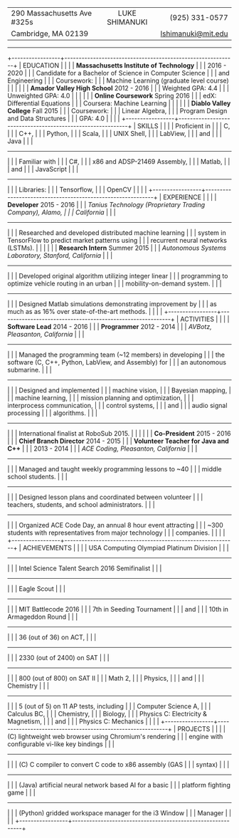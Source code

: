 |                             |                                          |                            |
|:----------------------------|:----------------------------------------:|---------------------------:|  
| 290 Massachusetts Ave #325s | <span class="name">LUKE SHIMANUKI</span> |          \(925\) 331\-0577 |  
| Cambridge, MA 02139         |                                          |         lshimanuki@mit.edu |  

--------------------------------------------------------------------------------

+-----------------+------------------------------------------------------------+
| EDUCATION       |                                                            |
|                 | **Massachusetts Institute of Technology**                  |
|                 |                                <right>2016 - 2020</right> \|
|                 | Candidate for a Bachelor of Science in Computer Science    |
|                 |   and Engineering                                         \|
|                 | Coursework:                                                |
|                 |   Machine Learning (graduate level course)                \|
|                 |                                                           \|
|                 | **Amador Valley High School**  <right>2012 - 2016</right> \|
|                 | Weighted GPA: 4.4                                         \|
|                 | Unweighted GPA: 4.0                                       \|
|                 |                                                           \|
|                 | **Online Coursework**          <right>Spring 2016</right> \|
|                 | edX: Differential Equations                               \|
|                 | Coursera: Machine Learning                                \|
|                 |                                                           \|
|                 | **Diablo Valley College**        <right>Fall 2015</right> \|
|                 | Coursework:                                                |
|                 |   Linear Algebra,                                          |
|                 |   Program Design and Data Structures                      \|
|                 | GPA: 4.0                                                  \|
|                 |                                                           \|
+-----------------+------------------------------------------------------------+
| SKILLS          |                                                            |
|                 | Proficient in                                              |
|                 |   C,                                                       |
|                 |   C++,                                                     |
|                 |   Python,                                                  |
|                 |   Scala,                                                   |
|                 |   UNIX Shell,                                              |
|                 |   LabView,                                                 |
|                 |   and                                                      |
|                 |   Java                                                    \|
|                 | <hr>                                                       |
|                 | Familiar with                                              |
|                 |   C#,                                                      |
|                 |   x86 and ADSP-21469 Assembly,                             |
|                 |   Matlab,                                                  |
|                 |   and                                                      |
|                 |   JavaScript                                              \|
|                 | <hr>                                                       |
|                 | Libraries:                                                 |
|                 |   Tensorflow,                                              |
|                 |   OpenCV                                                  \|
|                 |                                                           \|
+-----------------+------------------------------------------------------------+
| EXPERIENCE      |                                                            |
|                 | **Developer**                  <right>2015 - 2016</right> \|
|                 | *Tanius Technology (Proprietary Trading Company), Alamo,   |
|                 | California*                                               \|
|                 | <hr>                                                       |
|                 | Researched and developed distributed machine learning      |
|                 |   system in TensorFlow to predict market patterns using    |
|                 |   recurrent neural networks (LSTMs).                      \|
|                 |                                                           \|
|                 | **Research Intern**            <right>Summer 2015</right> \|
|                 | *Autonomous Systems Laboratory, Stanford, California*     \|
|                 | <hr>                                                       |
|                 | Developed original algorithm utilizing integer linear      |
|                 |   programming to optimize vehicle routing in an urban      |
|                 |   mobility-on-demand system.                              \|
|                 | <hr>                                                       |
|                 | Designed Matlab simulations demonstrating improvement by   |
|                 |   as much as as 16% over state-of-the-art methods.        \|
|                 |                                                           \|
+-----------------+------------------------------------------------------------+
| ACTIVITIES      |                                                            |
|                 | **Software Lead**              <right>2014 - 2016</right> \|
|                 | **Programmer**                 <right>2012 - 2014</right> \|
|                 | *AVBotz, Pleasanton, California*                          \|
|                 | <hr>                                                       |
|                 | Managed the programming team (~12 members) in developing   |
|                 |   the software (C, C++, Python, LabView, and Assembly) for |
|                 |   an autonomous submarine.                                \|
|                 | <hr>                                                       |
|                 | Designed and implemented                                   |
|                 |   machine vision,                                          |
|                 |   Bayesian mapping,                                        |
|                 |   machine learning,                                        |
|                 |   mission planning and optimization,                       |
|                 |   interprocess communication,                              |
|                 |   control systems,                                         |
|                 |   and                                                      |
|                 |   audio signal processing                                  |
|                 |   algorithms.                                             \|
|                 | <hr>                                                       |
|                 | International finalist at RoboSub 2015.                   \|
|                 |                                                           \|
|                 | **Co-President**              <right>2015 - 2016</right>  \|
|                 | **Chief Branch Director**     <right>2014 - 2015</right>  \|
|                 | **Volunteer Teacher for Java and C++**                     |
|                 |                               <right>2013 - 2014</right>  \|
|                 | *ACE Coding, Pleasanton, California*                      \|
|                 | <hr>                                                       |
|                 | Managed and taught weekly programming lessons to ~40       |
|                 |   middle school students.                                 \|
|                 | <hr>                                                       |
|                 | Designed lesson plans and coordinated between volunteer    |
|                 |   teachers, students, and school administrators.          \|
|                 | <hr>                                                       |
|                 | Organized ACE Code Day, an annual 8 hour event attracting  |
|                 |   ~300 students with representatives from major technology |
|                 |   companies.                                              \|
|                 |                                                           \|
+-----------------+------------------------------------------------------------+
| ACHIEVEMENTS    |                                                            |
|                 | USA Computing Olympiad Platinum Division                  \|
|                 | <hr>                                                       |
|                 | Intel Science Talent Search 2016 Semifinalist             \|
|                 | <hr>                                                       |
|                 | Eagle Scout                                               \|
|                 | <hr>                                                       |
|                 | MIT Battlecode 2016                                        |
|                 |   7th in Seeding Tournament                                |
|                 |   and                                                      |
|                 |   10th in Armageddon Round                                \|
|                 | <hr>                                                       |
|                 | 36 (out of 36) on ACT,                                     |
|                 | <hr>                                                       |
|                 | 2330 (out of 2400) on SAT                                 \|
|                 | <hr>                                                       |
|                 | 800 (out of 800) on SAT II                                 |
|                 |   Math 2,                                                  |
|                 |   Physics,                                                 |
|                 |   and                                                      |
|                 |   Chemistry                                               \|
|                 | <hr>                                                       |
|                 | 5 (out of 5) on 11 AP tests, including                     |
|                 |   Computer Science A,                                      |
|                 |   Calculus BC,                                             |
|                 |   Chemistry,                                               |
|                 |   Biology,                                                 |
|                 |   Physics C: Electricity & Magnetism,                      |
|                 |   and                                                      |
|                 |   Physics C: Mechanics                                    \|
|                 |                                                           \|
+-----------------+------------------------------------------------------------+
| PROJECTS        |                                                            |
|                 | \(C) lightweight web browser using Chromium's rendering    |
|                 |   engine with configurable vi-like key bindings           \|
|                 | <hr>                                                       |
|                 | \(C) C compiler to convert C code to x86 assembly (GAS     |
|                 |   syntax)                                                 \|
|                 | <hr>                                                       |
|                 | (Java) artificial neural network based AI for a basic      |
|                 |   platform fighting game                                  \|
|                 | <hr>                                                       |
|                 | (Python) gridded workspace manager for the i3 Window       |
|                 |   Manager                                                 \|
|                 |                                                           \|
+-----------------+------------------------------------------------------------+


